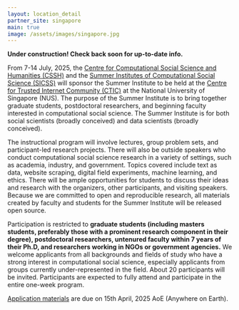 ```yaml
---
layout: location_detail
partner_site: singapore
main: true
image: /assets/images/singapore.jpg
---
```


**Under construction! Check back soon for up-to-date info.**

From 7-14 July, 2025, the [Centre for Computational Social Science and Humanities (CSSH)](https://cssh.nus.edu.sg/) and the [Summer Institutes of Computational Social Science (SICSS)](https://sicss.io/) will sponsor the Summer Institute to be held at the [Centre for Trusted Internet Community (CTIC)](https://ctic.nus.edu.sg/) at the National University of Singapore (NUS). The purpose of the Summer Institute is to bring together graduate students, postdoctoral researchers, and beginning faculty interested in computational social science. The Summer Institute is for both social scientists (broadly conceived) and data scientists (broadly conceived).

The instructional program will involve lectures, group problem sets, and participant-led research projects. There will also be outside speakers who conduct computational social science research in a variety of settings, such as academia, industry, and government. Topics covered include text as data, website scraping, digital field experiments, machine learning, and ethics. There will be ample opportunities for students to discuss their ideas and research with the organizers, other participants, and visiting speakers. Because we are committed to open and reproducible research, all materials created by faculty and students for the Summer Institute will be released open source.

Participation is restricted to **graduate students (including masters students, preferably those with a prominent research component in their degree), postdoctoral researchers, untenured faculty within 7 years of their Ph.D, and researchers working in NGOs or government agencies.** We welcome applicants from all backgrounds and fields of study who have a strong interest in computational social science, especially applicants from groups currently under-represented in the field. About 20 participants will be invited. Participants are expected to fully attend and participate in the entire one-week program.

[Application materials](./apply) are due on 15th April, 2025 AoE (Anywhere on Earth). 
